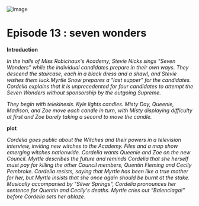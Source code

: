 ![image](https://github.com/user-attachments/assets/75fcb711-64b4-4759-b7d5-57020eb404c1)


# Episode 13 : seven wonders #

**Introduction**

*In the halls of Miss Robichaux's Academy, Stevie Nicks sings "Seven Wonders" while the individual candidates prepare in their own ways. They descend the staircase, each in a black dress and a shawl, and Stevie wishes them luck.Myrtle Snow prepares a "last supper" for the candidates. Cordelia explains that it is unprecedented for four candidates to attempt the Seven Wonders without sponsorship by the outgoing Supreme.*

*They begin with telekinesis. Kyle lights candles. Misty Day, Queenie, Madison, and Zoe move each candle in turn, with Misty displaying difficulty at first and Zoe barely taking a second to move the candle.* 

**plot**

*Cordelia goes public about the Witches and their powers in a television interview, inviting new witches to the Academy. Files and a map show emerging witches nationwide. Cordelia wants Queenie and Zoe on the new Council. Myrtle describes the future and reminds Cordelia that she herself must pay for killing the other Council members, Quentin Fleming and Cecily Pembroke. Cordelia resists, saying that Myrtle has been like a true mother for her, but Myrtle insists that she once again should be burnt at the stake. Musically accompanied by "Silver Springs", Cordelia pronounces her sentence for Quentin and Cecily's deaths. Myrtle cries out "Balenciaga!" before Cordelia sets her ablaze.*
